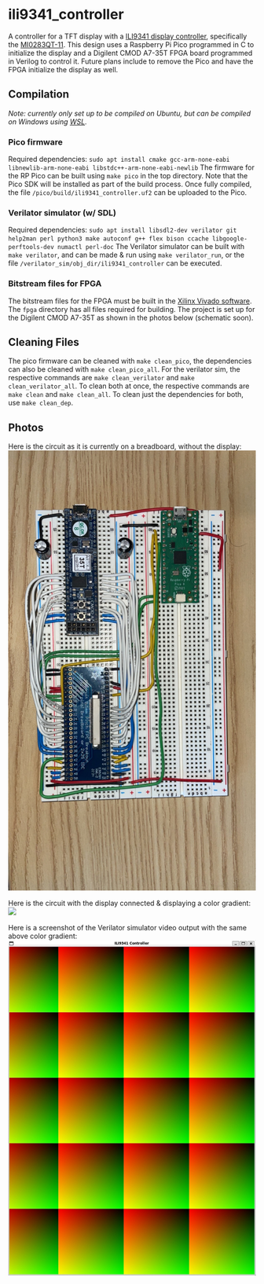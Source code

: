 # ili9341_controller
A controller for a TFT display with a [ILI9341 display controller](https://cdn-shop.adafruit.com/datasheets/ILI9341.pdf), specifically the [MI0283QT-11](https://www.adafruit.com/product/1774). This design uses a Raspberry Pi Pico programmed in C to initialize the display and a Digilent CMOD A7-35T FPGA board programmed in Verilog to control it. Future plans include to remove the Pico and have the FPGA initialize the display as well.

## Compilation
*Note: currently only set up to be compiled on Ubuntu, but can be compiled on Windows using [WSL](https://learn.microsoft.com/en-us/windows/wsl/install).*

### Pico firmware
Required dependencies: `sudo apt install cmake gcc-arm-none-eabi libnewlib-arm-none-eabi libstdc++-arm-none-eabi-newlib`
The firmware for the RP Pico can be built using `make pico` in the top directory. Note that the Pico SDK will be installed as part of the build process. Once fully compiled, the file `/pico/build/ili9341_controller.uf2` can be uploaded to the Pico.

### Verilator simulator (w/ SDL)
Required dependencies: `sudo apt install libsdl2-dev verilator git help2man perl python3 make autoconf g++ flex bison ccache libgoogle-perftools-dev numactl perl-doc`
The Verilator simulator can be built with `make verilator`, and can be made & run using `make verilator_run`, or the file `/verilator_sim/obj_dir/ili9341_controller` can be executed.

### Bitstream files for FPGA
The bitstream files for the FPGA must be built in the [Xilinx Vivado software](https://www.xilinx.com/support/download.html). The `fpga` directory has all files required for building. The project is set up for the Digilent CMOD A7-35T as shown in the photos below (schematic soon).

## Cleaning Files
The pico firmware can be cleaned with `make clean_pico`, the dependencies can also be cleaned with `make clean_pico_all`. For the verilator sim, the respective commands are `make clean_verilator` and `make clean_verilator_all`. To clean both at once, the respective commands are `make clean` and `make clean_all`. To clean just the dependencies for both, use `make clean_dep`.

## Photos
Here is the circuit as it is currently on a breadboard, without the display:
![](pictures/ili9341_breadboard.jpg)

Here is the circuit with the display connected & displaying a color gradient:
![](pictures/ili9341_breadboard_display.jpg)

Here is a screenshot of the Verilator simulator video output with the same above color gradient:
![](pictures/ili9341_verilator.jpg)
